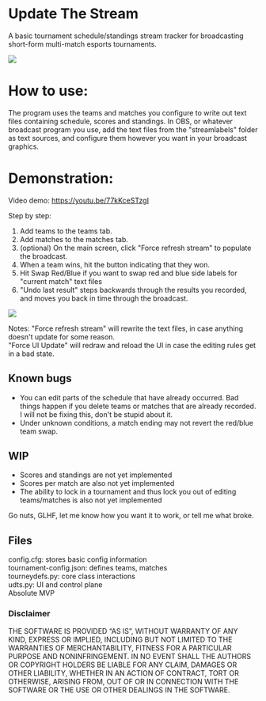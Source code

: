 # Update The Stream
A basic tournament schedule/standings stream tracker for broadcasting short-form multi-match esports tournaments.

<img src="https://chhopsky.github.io/UDTS-demo.png">

# How to use:
The program uses the teams and matches you configure to write out text files containing schedule, scores and standings. In OBS, or whatever broadcast program you use, add the text files from the "streamlabels" folder as text sources, and configure them however you want in your broadcast graphics.

# Demonstration:
Video demo: https://youtu.be/77kKceSTzgI

Step by step:  
1. Add teams to the teams tab.  
2. Add matches to the matches tab.  
3. (optional) On the main screen, click "Force refresh stream" to populate the broadcast.  
4. When a team wins, hit the button indicating that they won.  
5. Hit Swap Red/Blue if you want to swap red and blue side labels for "current match" text files  
6. "Undo last result" steps backwards through the results you recorded, and moves you back in time through the broadcast.  

<img src="https://chhopsky.github.io/UDTS-screenshot.png">

Notes:
"Force refresh stream" will rewrite the text files, in case anything doesn't update for some reason.  
"Force UI Update" will redraw and reload the UI in case the editing rules get in a bad state.  

## Known bugs
- You can edit parts of the schedule that have already occurred. Bad things happen if you delete teams or matches that are already recorded. I will not be fixing this, don't be stupid about it.
- Under unknown conditions, a match ending may not revert the red/blue team swap.

## WIP
- Scores and standings are not yet implemented
- Scores per match are also not yet implemented
- The ability to lock in a tournament and thus lock you out of editing teams/matches is also not yet implemented

Go nuts, GLHF, let me know how you want it to work, or tell me what broke.

## Files
config.cfg: stores basic config information  
tournament-config.json: defines teams, matches  
tourneydefs.py: core class interactions  
udts.py: UI and control plane  
Absolute MVP

### Disclaimer
THE SOFTWARE IS PROVIDED “AS IS”, WITHOUT WARRANTY OF ANY KIND, EXPRESS OR IMPLIED, INCLUDING BUT NOT LIMITED TO THE WARRANTIES OF MERCHANTABILITY, FITNESS FOR A PARTICULAR PURPOSE AND NONINFRINGEMENT. IN NO EVENT SHALL THE AUTHORS OR COPYRIGHT HOLDERS BE LIABLE FOR ANY CLAIM, DAMAGES OR OTHER LIABILITY, WHETHER IN AN ACTION OF CONTRACT, TORT OR OTHERWISE, ARISING FROM, OUT OF OR IN CONNECTION WITH THE SOFTWARE OR THE USE OR OTHER DEALINGS IN THE SOFTWARE.
